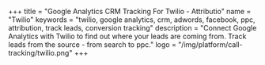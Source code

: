 +++
title = "Google Analytics CRM Tracking For Twilio - Attributio"
name = "Twilio"
keywords = "twilio, google analytics, crm, adwords, facebook, ppc, attribution, track leads, conversion tracking"
description = "Connect Google Analytics with Twilio to find out where your leads are coming from. Track leads from the source - from search to ppc."
logo = "/img/platform/call-tracking/twilio.png"
+++
